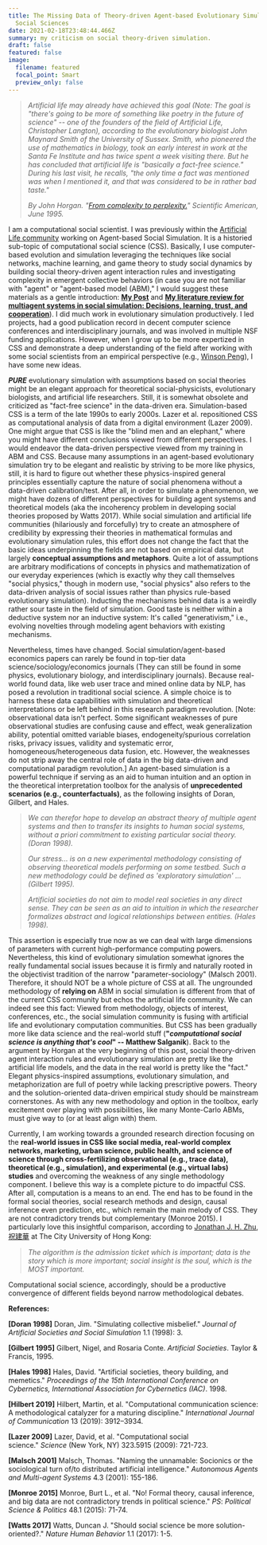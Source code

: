 ```yaml
---
title: The Missing Data of Theory-driven Agent-based Evolutionary Simulation in
  Social Sciences
date: 2021-02-18T23:48:44.466Z
summary: my criticism on social theory-driven simulation.
draft: false
featured: false
image:
  filename: featured
  focal_point: Smart
  preview_only: false
---
```

> *Artificial life may already have achieved this goal (Note: The goal is "there's going to be more of something like poetry in the future of science" -- one of the founders of the field of Artificial Life, Christopher Langton), according to the evolutionary biologist John Maynard Smith of the University of Sussex. Smith, who pioneered the use of mathematics in biology, took an early interest in work at the Santa Fe Institute and has twice spent a week visiting there. But he has concluded that artificial life is "basically a fact-free science." During his last visit, he recalls, "the only time a fact was mentioned was when I mentioned it, and that was considered to be in rather bad taste."*
>
> *By John Horgan. "[From complexity to perplexity.](http://www2.econ.iastate.edu/tesfatsi/hogan.complexperplex.htm)" Scientific American, June 1995.*

I am a computational social scientist. I was previously within the [Artificial Life community](https://en.wikipedia.org/wiki/Artificial_life) working on Agent-based Social Simulation. It is a historied sub-topic of computational social science (CSS). Basically, I use computer-based evolution and simulation leveraging the techniques like social networks, machine learning, and game theory to study social dynamics by building social theory-driven agent interaction rules and investigating complexity in emergent collective behaviors (in case you are not familiar with "agent" or "agent-based model (ABM)," I would suggest these materials as a gentle introduction: **[My Post](https://www.carsonhlbao.com/publication/cooperation/)** and **[My literature review for multiagent systems in social simulation: Decisions, learning, trust, and cooperation](https://www.academia.edu/49356513/Multiagent_Systems_in_Social_Simulation_Decisions_Learning_Trust_and_Cooperation)**). I did much work in evolutionary simulation productively. I led projects, had a good publication record in decent computer science conferences and interdisciplinary journals, and was involved in multiple NSF funding applications. However, when I grow up to be more expertized in CSS and demonstrate a deep understanding of the field after working with some social scientists from an empirical perspective (e.g., [Winson Peng](https://comartsci.msu.edu/our-people/taiquan-winson-peng)), I have some new ideas.

***PURE*** evolutionary simulation with assumptions based on social theories might be an elegant approach for theoretical social-physicists, evolutionary biologists, and artificial life researchers. Still, it is somewhat obsolete and criticized as "fact-free science" in the data-driven era. Simulation-based CSS is a term of the late 1990s to early 2000s. Lazer et al. repositioned CSS as computational analysis of data from a digital environment (Lazer 2009). One might argue that CSS is like the "blind men and an elephant," where you might have different conclusions viewed from different perspectives. I would endeavor the data-driven perspective viewed from my training in ABM and CSS. Because many assumptions in an agent-based evolutionary simulation try to be elegant and realistic by striving to be more like physics, still, it is hard to figure out whether these physics-inspired general principles essentially capture the nature of social phenomena without a data-driven calibration/test. After all, in order to simulate a phenomenon, we might have dozens of different perspectives for building agent systems and theoretical models (aka the incoherency problem in developing social theories proposed by Watts 2017). While social simulation and artificial life communities (hilariously and forcefully) try to create an atmosphere of credibility by expressing their theories in mathematical formulas and evolutionary simulation rules, this effort does not change the fact that the basic ideas underpinning the fields are not based on empirical data, but largely **conceptual assumptions and metaphors**. Quite a lot of assumptions are arbitrary modifications of concepts in physics and mathematization of our everyday experiences (which is exactly why they call themselves "social physics," though in modern use, "social physics" also refers to the data-driven analysis of social issues rather than physics rule-based evolutionary simulation). Inducting the mechanisms behind data is a weirdly rather sour taste in the field of simulation. Good taste is neither within a deductive system nor an inductive system: It's called "generativism," i.e., evolving novelties through modeling agent behaviors with existing mechanisms.

Nevertheless, times have changed. Social simulation/agent-based economics papers can rarely be found in top-tier data science/sociology/economics journals (They can still be found in some physics, evolutionary biology, and interdisciplinary journals). Because real-world found data, like web user trace and mined online data by NLP, has posed a revolution in traditional social science. A simple choice is to harness these data capabilities with simulation and theoretical interpretations or be left behind in this research paradigm revolution. \[Note: observational data isn't perfect. Some significant weaknesses of pure observational studies are confusing cause and effect, weak generalization ability, potential omitted variable biases, endogeneity/spurious correlation risks, privacy issues, validity and systematic error, homogeneous/heterogeneous data fusion, etc. However, the weaknesses do not strip away the central role of data in the big data-driven and computational paradigm revolution.] An agent-based simulation is a powerful technique if serving as an aid to human intuition and an option in the theoretical interpretation toolbox for the analysis of **unprecedented scenarios (e.g., counterfactuals)**, as the following insights of Doran, Gilbert, and Hales.

> *We can therefor hope to develop an abstract theory of multiple agent systems and then to transfer its insights to human social systems, without a priori commitment to existing particular social theory. (Doran 1998).*
>
> *Our stress... is on a new experimental methodology consisting of observing theoretical models performing on some testbed. Such a new methodology could be defined as 'exploratory simulation' ... (Gilbert 1995).*
>
> *Artificial societies do not aim to model real societies in any direct sense. They can be seen as an aid to intuition in which the researcher formalizes abstract and logical relationships between entities. (Hales 1998).*

This assertion is especially true now as we can deal with large dimensions of parameters with current high-performance computing powers. Nevertheless, this kind of evolutionary simulation somewhat ignores the really fundamental social issues because it is firmly and naturally rooted in the objectivist tradition of the narrow "parameter-sociology" (Malsch 2001). Therefore, it should NOT be a whole picture of CSS at all. The ungrounded methodology of **relying on** ABM in social simulation is different from that of the current CSS community but echos the artificial life community. We can indeed see this fact: Viewed from methodology, objects of interest, conferences, etc., the social simulation community is fusing with artificial life and evolutionary computation communities. But CSS has been gradually more like data science and the real-world stuff (**"*computational social science is anything that's cool*" -- Matthew Salganik**). Back to the argument by Horgan at the very beginning of this post, social theory-driven agent interaction rules and evolutionary simulation are pretty like the artificial life models, and the data in the real world is pretty like the "fact." Elegant physics-inspired assumptions, evolutionary simulation, and metaphorization are full of poetry while lacking prescriptive powers. Theory and the solution-oriented data-driven empirical study should be mainstream cornerstones. As with any new methodology and option in the toolbox, early excitement over playing with possibilities, like many Monte-Carlo ABMs, must give way to (or at least align with) them.

Currently, I am working towards a grounded research direction focusing on the **real-world issues in CSS like social media, real-world complex networks, marketing, urban science, public health, and science of science through cross-fertilizing observational (e.g., trace data), theoretical (e.g., simulation), and experimental (e.g., virtual labs) studies** and overcoming the weakness of any single methodology component. I believe this way is a complete picture to do impactful CSS. After all, computation is a means to an end. The end has to be found in the formal social theories, social research methods and design, causal inference even prediction, etc., which remain the main melody of CSS. They are not contradictory trends but complementary (Monroe 2015). I particularly love this insightful comparison, according to [Jonathan J. H. Zhu, 祝建華](https://scholar.google.com/citations?user=q41vFFQAAAAJ&hl=en) at The City University of Hong Kong:

> *The algorithm is the admission ticket which is important; data is the story which is more important; social insight is the soul, which is the MOST important.*

Computational social science, accordingly, should be a productive convergence of different fields beyond narrow methodological debates.

**References:**

**\[Doran 1998]** Doran, Jim. "Simulating collective misbelief." *Journal of Artificial Societies and Social Simulation* 1.1 (1998): 3.

**\[Gilbert 1995]** Gilbert, Nigel, and Rosaria Conte. *Artificial Societies*. Taylor & Francis, 1995.

**\[Hales 1998]** Hales, David. "Artificial societies, theory building, and memetics." *Proceedings of the 15th International Conference on Cybernetics, International Association for Cybernetics (IAC)*. 1998.

**\[Hilbert 2019]** Hilbert, Martin, et al. "Computational communication science: A methodological catalyzer for a maturing discipline." *International Journal of Communication* 13 (2019): 3912–3934.

**\[Lazer 2009]** Lazer, David, et al. "Computational social science." *Science* (New York, NY) 323.5915 (2009): 721-723.

**\[Malsch 2001]** Malsch, Thomas. "Naming the unnamable: Socionics or the sociological turn of/to distributed artificial intelligence." *Autonomous Agents and Multi-agent Systems* 4.3 (2001): 155-186.

**\[Monroe 2015]** Monroe, Burt L., et al. "No! Formal theory, causal inference, and big data are not contradictory trends in political science." *PS*: *Political Science & Politics* 48.1 (2015): 71-74.

**\[Watts 2017]** Watts, Duncan J. "Should social science be more solution-oriented?." *Nature Human Behavior* 1.1 (2017): 1-5.